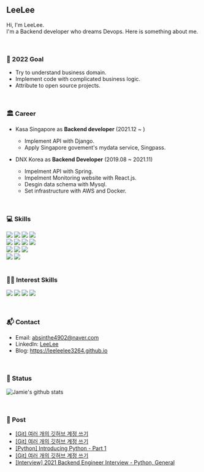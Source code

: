 ## LeeLee 
Hi, I'm LeeLee. <br>
I'm a Backend developer who dreams Devops. Here is something about me. <br> 

<br>

### 🥇 2022 Goal
- Try to understand business domain.  <br> 
- Implement code with complicated business logic. <br> 
- Attribute to open source projects. <br> 

<br>

### 🏛️ Career
- Kasa Singapore as **Backend developer** (2021.12 ~ )  
  - Implement API with Django. 
  - Apply Singapore govement's mydata service, Singpass. 
  
- DNX Korea as **Backend Developer** (2019.08 ~ 2021.11)
  - Impelment API with Spring. 
  - Impelment Monitoring website with React.js.
  - Desgin data schema with Mysql. 
  - Set infrastructure with AWS and Docker. 
  
  
<br>


### 💻 Skills 
<span>
      <img src="https://img.shields.io/badge/Python-FFD43B?style=for-the-badge&logo=python&logoColor=blue">
      <img src="https://img.shields.io/badge/Java-ED8B00?style=for-the-badge&logo=java&logoColor=white">
      <img src="https://img.shields.io/badge/JavaScript-323330?style=for-the-badge&logo=javascript&logoColor=F7DF1E">
      <img src="https://img.shields.io/badge/Shell_Script-121011?style=for-the-badge&logo=gnu-bash&logoColor=white">
</span>

<br>

<span>
      <img src="https://img.shields.io/badge/Django-092E20?style=for-the-badge&logo=django&logoColor=green">
      <img src="https://img.shields.io/badge/django%20rest-ff1709?style=for-the-badge&logo=django&logoColor=white">
      <img src="https://img.shields.io/badge/Spring_Boot-F2F4F9?style=for-the-badge&logo=spring-boot">
      <img src="https://img.shields.io/badge/React-20232A?style=for-the-badge&logo=react&logoColor=61DAFB">
      
</span>

<br>

<span>
      <img src="https://img.shields.io/badge/Amazon_AWS-FF9900?style=for-the-badge&logo=amazonaws&logoColor=white">
      <img src="https://img.shields.io/badge/Ubuntu-E95420?style=for-the-badge&logo=ubuntu&logoColor=white">
      <img src="https://img.shields.io/badge/Docker-2CA5E0?style=for-the-badge&logo=docker&logoColor=white">
</span>

<br>

<span>
      <img src="https://img.shields.io/badge/MySQL-005C84?style=for-the-badge&logo=mysql&logoColor=white">
      <img src="https://img.shields.io/badge/redis-%23DD0031.svg?&style=for-the-badge&logo=redis&logoColor=white">
</span>

<br>
<br>


### 👩‍💻 Interest Skills
<p>
      <img src="https://img.shields.io/badge/Dart-0175C2?style=for-the-badge&logo=dart&logoColor=white">
      <img src="https://img.shields.io/badge/Flutter-02569B?style=for-the-badge&logo=flutter&logoColor=white">
      <img src="https://img.shields.io/badge/Go-00ADD8?style=for-the-badge&logo=go&logoColor=white">
      <img src="https://img.shields.io/badge/kubernetes-326ce5.svg?&style=for-the-badge&logo=kubernetes&logoColor=white">
</p>

<br>

### 📬 Contact
- Email: <a href = "mailto: absinthe4902@naver.com">absinthe4902@naver.com</a>
- LinkedIn: [LeeLee](https://www.linkedin.com/in/seungmin4035/)
- Blog: https://leeleelee3264.github.io

<br>


### 🧐 Status 

![Jamie's github stats](https://github-readme-stats.vercel.app/api?username=leeleelee3264&show_icons=true&hide_border=true&theme=radical) 

<br>

### 📝 Post
- [[Git] 여러 개의 깃허브 계정 쓰기](https://leeleelee3264.github.io/book/2022/03/20/effective-python.html)
- [[Git] 여러 개의 깃허브 계정 쓰기](https://leeleelee3264.github.io/book/2022/03/20/introducing-python-part2.html)
- [[Python] Introducing Python - Part 1](https://leeleelee3264.github.io/book/2022/03/08/introducing-python-part_one.html)
- [[Git] 여러 개의 깃허브 계정 쓰기](https://leeleelee3264.github.io/general/2022/01/12/git-multi-account.html)
- [[Interview] 2021 Backend Engineer Interview - Python, General](https://leeleelee3264.github.io/general/2021/12/02/interview-python.html)

